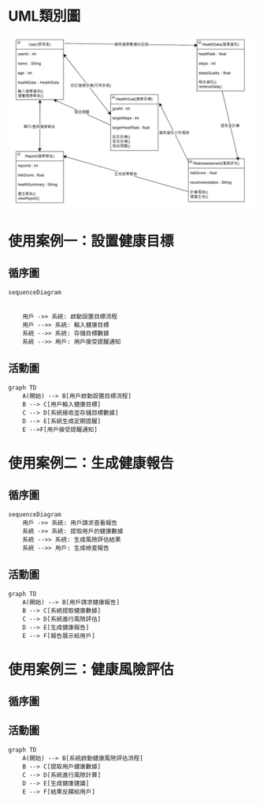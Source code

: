 # UML類別圖
![類別圖](類別圖.png)
# 使用案例一：設置健康目標
## 循序圖
```mermaid
sequenceDiagram


    用戶 ->> 系統: 啟動設置目標流程
    用戶 -->> 系統: 輸入健康目標
    系統 -->> 系統: 存儲目標數據
    系統 -->> 用戶: 用戶接受提醒通知
```
## 活動圖
```mermaid
graph TD
    A(開始) --> B[用戶啟動設置目標流程]
    B --> C[用戶輸入健康目標]
    C --> D[系統接收並存儲目標數據]
    D --> E[系統生成定期提醒]
    E -->F[用戶接受提醒通知]
```
# 使用案例二：生成健康報告
## 循序圖
```mermaid
sequenceDiagram
    用戶 ->> 系統: 用戶請求查看報告
    系統 ->> 系統: 提取用戶的健康數據
    系統 -->> 系統: 生成風險評估結果
    系統 -->> 用戶: 生成檢查報告
```
## 活動圖
```mermaid
graph TD
    A(開始) --> B[用戶請求健康報告]
    B --> C[系統提取健康數據]
    C --> D[系統進行風險評估]
    D --> E[生成健康報告]
    E --> F[報告展示給用戶]
```
# 使用案例三：健康風險評估
## 循序圖
## 活動圖
```mermaid
graph TD
    A(開始) --> B[系統啟動健康風險評估流程]
    B --> C[提取用戶健康數據]
    C --> D[系統進行風險計算]
    D --> E[生成健康建議]
    E --> F[結果反饋給用戶]
```
